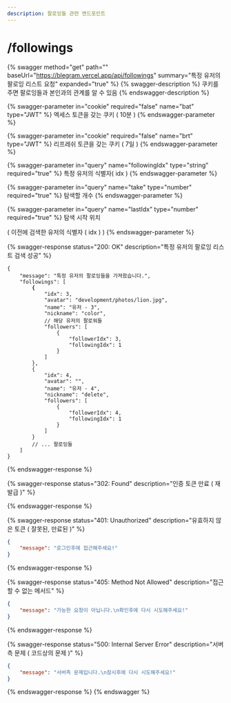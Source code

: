```yaml
---
description: 팔로잉들 관련 엔드포인트
---
```


# /followings

{% swagger method="get" path="" baseUrl="https://blegram.vercel.app/api/followings" summary="특정 유저의 팔로잉 리스트 요청" expanded="true" %}
{% swagger-description %}
쿠키를 주면 팔로잉들과 본인과의 관계를 알 수 있음
{% endswagger-description %}

{% swagger-parameter in="cookie" required="false" name="bat" type="JWT" %}
엑세스 토큰을 갖는 쿠키 ( 10분 )
{% endswagger-parameter %}

{% swagger-parameter in="cookie" required="false" name="brt" type="JWT" %}
리프레쉬 토큰을 갖는 쿠키 ( 7일 )
{% endswagger-parameter %}

{% swagger-parameter in="query" name="followingIdx" type="string" required="true" %}
특정 유저의 식별자( idx )
{% endswagger-parameter %}

{% swagger-parameter in="query" name="take" type="number" required="true" %}
탐색할 개수
{% endswagger-parameter %}

{% swagger-parameter in="query" name="lastIdx" type="number" required="true" %}
탐색 시작 위치

( 이전에 검색한 유저의 식별자 ( idx ) )
{% endswagger-parameter %}

{% swagger-response status="200: OK" description="특정 유저의 팔로잉 리스트 검색 성공" %}
<pre class="language-json" data-line-numbers><code class="lang-json">{
    "message": "특정 유저의 팔로잉들을 가져왔습니다.",
    "followings": [
<strong>        {
</strong>            "idx": 3,
            "avatar": "development/photos/lion.jpg",
            "name": "유저 - 3",
            "nickname": "color",
            // 해당 유저의 팔로워들
            "followers": [
                {
                    "followerIdx": 3,
                    "followingIdx": 1
                }
            ]
        },
        {
            "idx": 4,
            "avatar": "",
            "name": "유저 - 4",
            "nickname": "delete",
            "followers": [
                {
                    "followerIdx": 4,
                    "followingIdx": 1
                }
            ]
        }
        // ... 팔로잉들
    ]
}
</code></pre>
{% endswagger-response %}

{% swagger-response status="302: Found" description="인증 토큰 만료 ( 재발급 )" %}

{% endswagger-response %}

{% swagger-response status="401: Unauthorized" description="유효하지 않은 토큰 ( 잘못된, 만료된 )" %}
```json
{
    "message": "로그인후에 접근해주세요!"
}
```
{% endswagger-response %}

{% swagger-response status="405: Method Not Allowed" description="접근할 수 없는 메서드" %}
```json
{
    "message": "가능한 요청이 아닙니다.\n확인후에 다시 시도해주세요!"
}
```
{% endswagger-response %}

{% swagger-response status="500: Internal Server Error" description="서버측 문제 ( 코드상의 문제 )" %}
```json
{
    "message": "서버측 문제입니다.\n잠시후에 다시 시도해주세요!"
}
```
{% endswagger-response %}
{% endswagger %}
